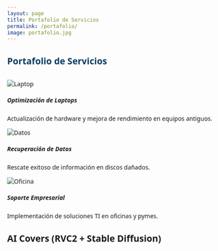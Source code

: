 ```yaml
---
layout: page
title: Portafolio de Servicios
permalink: /portafolio/
image: portafolio.jpg
---
```


  <style>
    body { font-family: 'Segoe UI', sans-serif; scroll-behavior: smooth; }
    .navbar { background: #0a3d62; }
    .navbar-brand, .nav-link { color: #fff !important; }
    .hero {
      background: linear-gradient(rgba(10, 61, 98, 0.85), rgba(10, 61, 98, 0.85)),
                  url('https://source.unsplash.com/1600x700/?technology,computer') no-repeat center center/cover;
      color: white;
      padding: 120px 0;
      text-align: center;
    }
    .hero h1 { font-size: 3rem; font-weight: 700; }
    .section-title { color: #0a3d62; font-weight: 700; margin-bottom: 30px; }
    .card { border: none; border-radius: 12px; transition: transform 0.3s, box-shadow 0.3s; }
    .card:hover { transform: translateY(-8px); box-shadow: 0 6px 20px rgba(0,0,0,0.15); }
    footer { background: #0a3d62; color: #fff; padding: 30px 0; }
    footer a { color: #fff; text-decoration: none; }
    footer a:hover { text-decoration: underline; }
  </style>

  <!-- Portafolio -->
  <section class="bg-light py-5" id="portafolio">
    <div class="container">
      <h2 class="section-title text-center" data-aos="fade-up">Portafolio de Servicios</h2>
      <div class="row g-4">
        <div class="col-md-4" data-aos="fade-right">
          <div class="card h-100 shadow">
            <img src="https://source.unsplash.com/400x300/?laptop,repair" class="card-img-top" alt="Laptop">
            <div class="card-body">
              <h5 class="card-title">Optimización de Laptops</h5>
              <p class="card-text">Actualización de hardware y mejora de rendimiento en equipos antiguos.</p>
            </div>
          </div>
        </div>
        <div class="col-md-4" data-aos="fade-up">
          <div class="card h-100 shadow">
            <img src="https://source.unsplash.com/400x300/?data,recovery" class="card-img-top" alt="Datos">
            <div class="card-body">
              <h5 class="card-title">Recuperación de Datos</h5>
              <p class="card-text">Rescate exitoso de información en discos dañados.</p>
            </div>
          </div>
        </div>
        <div class="col-md-4" data-aos="fade-left">
          <div class="card h-100 shadow">
            <img src="https://source.unsplash.com/400x300/?office,technology" class="card-img-top" alt="Oficina">
            <div class="card-body">
              <h5 class="card-title">Soporte Empresarial</h5>
              <p class="card-text">Implementación de soluciones TI en oficinas y pymes.</p>
            </div>
          </div>
        </div>
      </div>
    </div>
  </section>

## AI Covers (RVC2 + Stable Diffusion)

